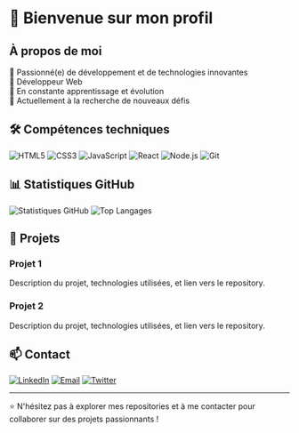 # 👋 Bienvenue sur mon profil

## À propos de moi

🌟 Passionné(e) de développement et de technologies innovantes  
💼 Développeur Web  
🌱 En constante apprentissage et évolution  
🔭 Actuellement à la recherche de nouveaux défis

## 🛠️ Compétences techniques

![HTML5](https://img.shields.io/badge/-HTML5-E34F26?style=flat-square&logo=html5&logoColor=white)
![CSS3](https://img.shields.io/badge/-CSS3-1572B6?style=flat-square&logo=css3&logoColor=white)
![JavaScript](https://img.shields.io/badge/-JavaScript-F7DF1E?style=flat-square&logo=javascript&logoColor=black)
![React](https://img.shields.io/badge/-React-61DAFB?style=flat-square&logo=react&logoColor=black)
![Node.js](https://img.shields.io/badge/-Node.js-339933?style=flat-square&logo=node.js&logoColor=white)
![Git](https://img.shields.io/badge/-Git-F05032?style=flat-square&logo=git&logoColor=white)

## 📊 Statistiques GitHub

![Statistiques GitHub](https://github-readme-stats.vercel.app/api?username=Arnaudb78&show_icons=true&theme=radical)
![Top Langages](https://github-readme-stats.vercel.app/api/top-langs/?username=Arnaudb78&layout=compact&theme=radical)

## 🚀 Projets

### Projet 1

Description du projet, technologies utilisées, et lien vers le repository.

### Projet 2

Description du projet, technologies utilisées, et lien vers le repository.

## 📫 Contact

[![LinkedIn](https://img.shields.io/badge/-LinkedIn-0077B5?style=flat-square&logo=linkedin&logoColor=white)](https://linkedin.com/in/votre-profil)
[![Email](https://img.shields.io/badge/-Email-D14836?style=flat-square&logo=gmail&logoColor=white)](mailto:votre-email@example.com)
[![Twitter](https://img.shields.io/badge/-Twitter-1DA1F2?style=flat-square&logo=twitter&logoColor=white)](https://twitter.com/votre-profil)

---

⭐️ N'hésitez pas à explorer mes repositories et à me contacter pour collaborer sur des projets passionnants !

